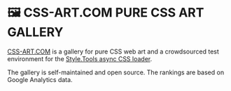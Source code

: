 # 🖼 CSS-ART.COM PURE CSS ART GALLERY

[CSS-ART.COM](https://css-art.com/) is a gallery for pure CSS web art and a crowdsourced test environment for the [Style.Tools async CSS loader](https://github.com/style-tools/async).

The gallery is self-maintained and open source. The rankings are based on Google Analytics data.
